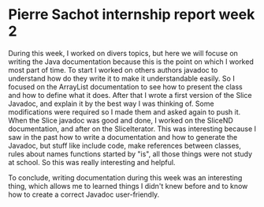 # Pierre Sachot internship report week 2

During this week, I worked on divers topics, but here we will focuse on writing the Java documentation because this is the point on which I worked most part of time. To start I worked on others authors javadoc to understand how do they write it to make it understandable easily.
So I focused on the ArrayList documentation to see how to present the class and how to define what it does. 
After that I wrote a first version of the Slice Javadoc, and explain it by the best way I was thinking of. Some modifications were required 
so I made them and asked again to push it.
When the Slice javadoc was good and done, I worked on the SliceND documentation, and after on the SliceIterator. This was interesting because
I saw in the past how to write a documentation and how to generate the Javadoc, but stuff like include code, make references between classes,
rules about names functions started by "is", all those things were not study at school. So this was really interesting and helpful.

To conclude, writing documentation during this week was an interesting thing, which allows me to learned things I didn't knew before and to know how to create
a correct Javadoc user-friendly.
